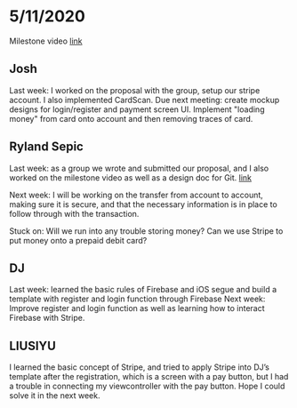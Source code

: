 # 5/11/2020

Milestone video [link](https://drive.google.com/file/d/1al8-9H5j6tfAxbMt9yCy2n3L_ePNk6WA/view)

## Josh  
Last week: I worked on the proposal with the group, setup our stripe account. I also implemented CardScan.
Due next meeting: create mockup designs for login/register and payment screen UI. Implement "loading money" from card onto account and then removing traces of card.


## Ryland Sepic 

Last week: as a group we wrote and submitted our proposal, and I also worked on 
the milestone video as well as a design doc for Git. 
[link](https://docs.google.com/document/d/1KC-bvmwCAtns3nLVm-BU0GuggfeXqPYnq2Q69nNsqVo/edit)

Next week: I will be working on the transfer from account to account, making sure 
it is secure, and that the necessary information is in place to follow through with 
the transaction. 

Stuck on: Will we run into any trouble storing money? Can we use Stripe to put money 
onto a prepaid debit card?

## DJ 

Last week: learned the basic rules of Firebase and iOS segue and build a template with register and login function through Firebase
Next week: Improve register and login function as well as learning how to interact Firebase with Stripe.

## LIUSIYU 

I learned the basic concept of Stripe, and tried to apply Stripe into DJ’s template after the registration, which is a screen with a pay button, but I had a trouble in connecting my viewcontroller with the pay button. Hope I could solve it in the next week.
